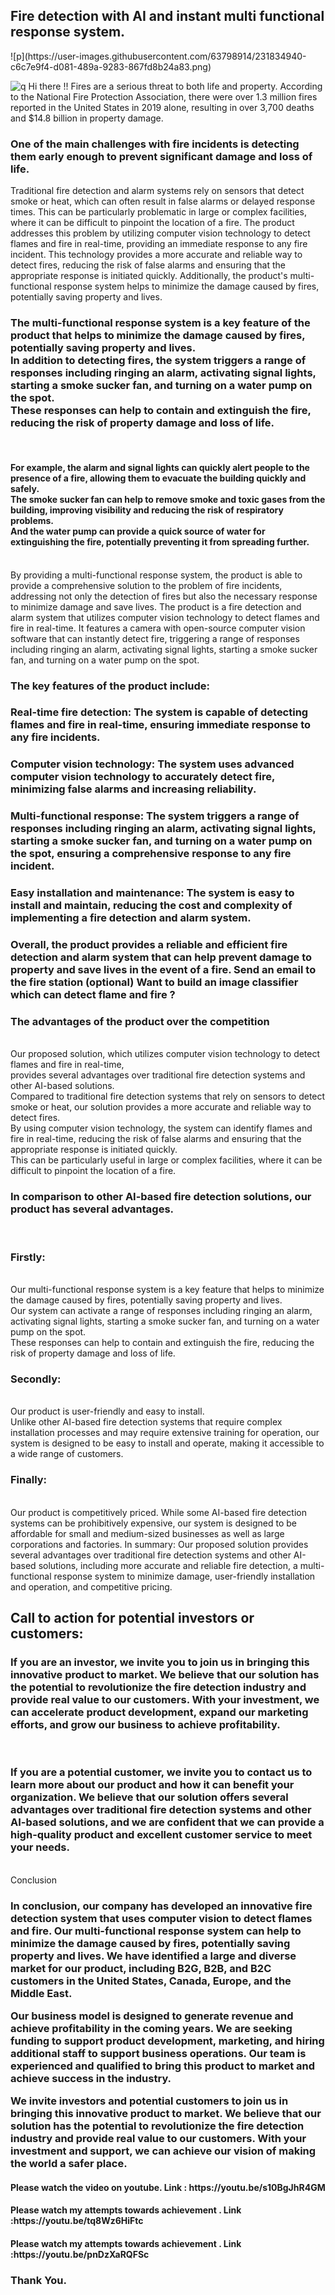 <h2> Fire detection with AI and  instant multi functional response system.</h2>
![p](https://user-images.githubusercontent.com/63798914/231834940-c6c7e9f4-d081-489a-9283-867fd8b24a83.png)

![q](https://user-images.githubusercontent.com/63798914/231834664-04613d9b-be40-4eb8-8f90-efae8ad3dbec.png)
Hi there !!
Fires are a serious threat to both life and property.
According to the National Fire Protection Association, there were over 1.3 million fires reported in the United States in 2019 alone, resulting in over 3,700 deaths and $14.8 billion in property damage.
<h3>One of the main challenges with fire incidents is detecting them early enough to prevent significant damage and loss of life.</h3>
Traditional fire detection and alarm systems rely on sensors that detect smoke or heat, which can often result in false alarms or delayed response times. This can be particularly problematic in large or complex facilities, where it can be difficult to pinpoint the location of a fire.
The product addresses this problem by utilizing computer vision technology to detect flames and fire in real-time, providing an immediate response to any fire incident. This technology provides a more accurate and reliable way to detect fires, reducing the risk of false alarms and ensuring that the appropriate response is initiated quickly. Additionally, the product's multi-functional response system helps to minimize the damage caused by fires, potentially saving property and lives.
<h3>The multi-functional response system is a key feature of the product that helps to minimize the damage caused by fires, potentially saving property and lives.<br> In addition to detecting fires, the system triggers a range of responses including ringing an alarm, activating signal lights, starting a smoke sucker fan, and turning on a water pump on the spot.<br> These responses can help to contain and extinguish the fire, reducing the risk of property damage and loss of life.</h3><br>
<h4>For example, the alarm and signal lights can quickly alert people to the presence of a fire, allowing them to evacuate the building quickly and safely. <br>The smoke sucker fan can help to remove smoke and toxic gases from the building, improving visibility and reducing the risk of respiratory problems.<br> And the water pump can provide a quick source of water for extinguishing the fire, potentially preventing it from spreading further.</h4><br>
By providing a multi-functional response system, the product is able to provide a comprehensive solution to the problem of fire incidents, addressing not only the detection of fires but also the necessary response to minimize damage and save lives.
The product is a fire detection and alarm system that utilizes computer vision technology to detect flames and fire in real-time. It features a camera with open-source computer vision software that can instantly detect fire, triggering a range of responses including ringing an alarm, activating signal lights, starting a smoke sucker fan, and turning on a water pump on the spot.
<h3>The key features of the product include:</h3>
<h3>Real-time fire detection: The system is capable of detecting flames and fire in real-time, ensuring immediate response to any fire incidents.
</h3><h3>Computer vision technology: The system uses advanced computer vision technology to accurately detect fire, minimizing false alarms and increasing reliability.</h3><h3>
Multi-functional response: The system triggers a range of responses including ringing an alarm, activating signal lights, starting a smoke sucker fan, and turning on a water pump on the spot, ensuring a comprehensive response to any fire incident.</h3><h3>
Easy installation and maintenance: The system is easy to install and maintain, reducing the cost and complexity of implementing a fire detection and alarm system.
</h3><h3>Overall, the product provides a reliable and efficient fire detection and alarm system that can help prevent damage to property and save lives in the event of a fire.
Send an email to the fire station (optional)
Want to build an image classifier which can detect flame and fire ?</h3>

<h3>The advantages of the product over the competition</h3><br>
Our proposed solution, which utilizes computer vision technology to detect flames and fire in real-time,<br>
provides several advantages over traditional fire detection systems and other AI-based solutions.<br>
Compared to traditional fire detection systems that rely on sensors to detect smoke or heat,
our solution provides a more accurate and reliable way to detect fires.<br>
By using computer vision technology, the system can identify flames and fire in real-time,
reducing the risk of false alarms and ensuring that the appropriate response is initiated quickly.<br>
This can be particularly useful in large or complex facilities,
where it can be difficult to pinpoint the location of a fire.<br>
<h3>In comparison to other AI-based fire detection solutions,
our product has several advantages.</h3><br>
<h3>Firstly:</h3><br> Our multi-functional response system is a key feature that helps to minimize the damage caused by fires, potentially saving property and lives.<br> Our system can activate a range of responses including ringing an alarm, activating signal lights, starting a smoke sucker fan, and turning on a water pump on the spot.<br> These responses can help to contain and extinguish the fire, reducing the risk of property damage and loss of life.<br>
<h3>Secondly:</h3><br>Our product is user-friendly and easy to install.<br> Unlike other AI-based fire detection systems that require complex installation processes and may require extensive training for operation, our system is designed to be easy to install and operate, making it accessible to a wide range of customers.<br>
<h3>Finally: </h3><br>Our product is competitively priced. While some AI-based fire detection systems can be prohibitively expensive,
our system is designed to be affordable for small and medium-sized businesses as well as large corporations and factories.
In summary: Our proposed solution provides several advantages over traditional fire detection systems and other AI-based solutions, including more accurate and reliable fire detection, a multi-functional response system to minimize damage, user-friendly installation and operation, and competitive pricing.</h4>
<h2>Call to action for potential investors or customers:</h2>

<h3>If you are an investor, we invite you to join us in bringing this innovative product to market. We believe that our solution has the potential to revolutionize the fire detection industry and provide real value to our customers. With your investment, we can accelerate product development, expand our marketing efforts, and grow our business to achieve profitability.</h3><br>

<h3>If you are a potential customer, we invite you to contact us to learn more about our product and how it can benefit your organization. We believe that our solution offers several advantages over traditional fire detection systems and other AI-based solutions, and we are confident that we can provide a high-quality product and excellent customer service to meet your needs.</h3><br>
Conclusion 
<h3>In conclusion, our company has developed an innovative fire detection system that uses computer vision to detect flames and fire. Our multi-functional response system can help to minimize the damage caused by fires, potentially saving property and lives. We have identified a large and diverse market for our product, including B2G, B2B, and B2C customers in the United States, Canada, Europe, and the Middle East.<br>

Our business model is designed to generate revenue and achieve profitability in the coming years. We are seeking funding to support product development, marketing, and hiring additional staff to support business operations. Our team is experienced and qualified to bring this product to market and achieve success in the industry.<br>

We invite investors and potential customers to join us in bringing this innovative product to market. We believe that our solution has the potential to revolutionize the fire detection industry and provide real value to our customers. With your investment and support, we can achieve our vision of making the world a safer place.<br>



<h4>Please watch the video on youtube. Link : https://youtu.be/s10BgJhR4GM </h4>

<h4>Please watch my attempts towards achievement . Link :https://youtu.be/tq8Wz6HiFtc </h4>

<h4>Please watch my attempts towards achievement . Link :https://youtu.be/pnDzXaRQFSc  </h4>


<h3>Thank You.</h3>
